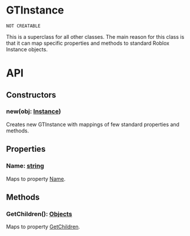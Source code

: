# GTInstance

`NOT CREATABLE`

This is a superclass for all other classes. The main reason for this class is that it can map specific properties and methods to standard Roblox Instance objects.

# API

## Constructors

### new(obj: [Instance])

Creates new GTInstance with mappings of few standard properties and methods.

## Properties

### Name: [string]

Maps to property [Name](https://create.roblox.com/docs/reference/engine/classes/Instance#Name).

## Methods

### GetChildren(): [Objects]

Maps to property [GetChildren](https://create.roblox.com/docs/reference/engine/classes/Instance#GetChildren).

[string]: https://create.roblox.com/docs/scripting/luau/strings
[Objects]: https://create.roblox.com/docs/scripting/luau/tuples
[Instance]: https://create.roblox.com/docs/reference/engine/classes/Instance
